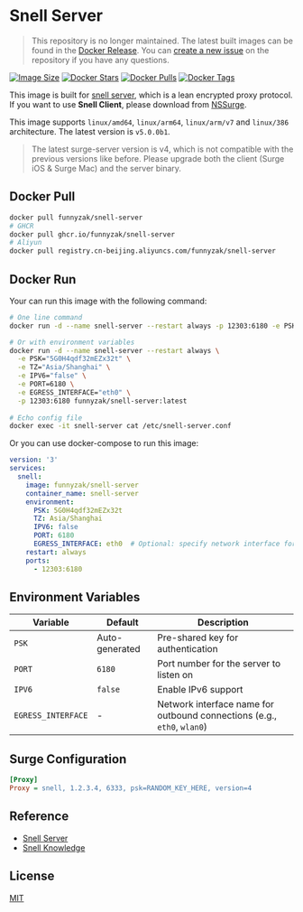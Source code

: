 # Snell Server

> This repository is no longer maintained. The latest built images can be found in the [Docker Release](https://github.com/funnyzak/docker-release?tab=readme-ov-file#snell-server). You can [create a new issue](https://github.com/funnyzak/docker-release/issues) on the repository if you have any questions.

[![Image Size](https://img.shields.io/docker/image-size/funnyzak/snell-server)](https://hub.docker.com/r/funnyzak/snell-server/)
[![Docker Stars](https://img.shields.io/docker/stars/funnyzak/snell-server.svg?style=flat-square)](https://hub.docker.com/r/funnyzak/snell-server/)
[![Docker Pulls](https://img.shields.io/docker/pulls/funnyzak/snell-server.svg?style=flat-square)](https://hub.docker.com/r/funnyzak/snell-server/)
[![Docker Tags](https://img.shields.io/docker/v/funnyzak/snell-server?sort=semver&style=flat-square)](https://hub.docker.com/r/funnyzak/snell-server/)

This image is built for [snell server](https://manual.nssurge.com/others/snell.html), which is a lean encrypted proxy protocol. If you want to use **Snell Client**, please download from [NSSurge](https://nssurge.com/).

This image supports `linux/amd64`, `linux/arm64`, `linux/arm/v7` and `linux/386` architecture. The latest version is `v5.0.0b1`.

> The latest surge-server version is v4, which is not compatible with the previous versions like before. Please upgrade both the client (Surge iOS & Surge Mac) and the server binary.

## Docker Pull

```bash
docker pull funnyzak/snell-server
# GHCR
docker pull ghcr.io/funnyzak/snell-server
# Aliyun
docker pull registry.cn-beijing.aliyuncs.com/funnyzak/snell-server
```

## Docker Run

Your can run this image with the following command:

```bash
# One line command
docker run -d --name snell-server --restart always -p 12303:6180 -e PSK="5G0H4qdf32mEZx32t" funnyzak/snell-server

# Or with environment variables
docker run -d --name snell-server --restart always \
  -e PSK="5G0H4qdf32mEZx32t" \
  -e TZ="Asia/Shanghai" \
  -e IPV6="false" \
  -e PORT=6180 \
  -e EGRESS_INTERFACE="eth0" \
  -p 12303:6180 funnyzak/snell-server:latest
  
# Echo config file
docker exec -it snell-server cat /etc/snell-server.conf
```

Or you can use docker-compose to run this image:

```yaml
version: '3'
services:
  snell:
    image: funnyzak/snell-server
    container_name: snell-server
    environment:
      PSK: 5G0H4qdf32mEZx32t
      TZ: Asia/Shanghai
      IPV6: false
      PORT: 6180
      EGRESS_INTERFACE: eth0  # Optional: specify network interface for outbound connections
    restart: always
    ports:
      - 12303:6180
```


## Environment Variables

| Variable | Default | Description |
|----------|---------|-------------|
| `PSK` | Auto-generated | Pre-shared key for authentication |
| `PORT` | `6180` | Port number for the server to listen on |
| `IPV6` | `false` | Enable IPv6 support |
| `EGRESS_INTERFACE` | - | Network interface name for outbound connections (e.g., `eth0`, `wlan0`) |

## Surge Configuration

```ini
[Proxy]
Proxy = snell, 1.2.3.4, 6333, psk=RANDOM_KEY_HERE, version=4
```

## Reference

- [Snell Server](https://manual.nssurge.com/others/snell.html)
- [Snell Knowledge](https://kb.nssurge.com/surge-knowledge-base/zh/release-notes/snell)

## License

[MIT](LICENSE)